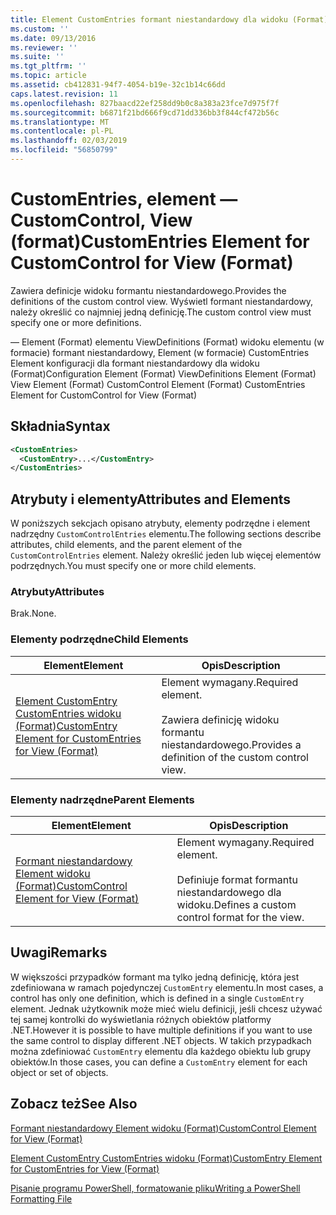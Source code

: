 ```yaml
---
title: Element CustomEntries formant niestandardowy dla widoku (Format) | Dokumentacja firmy Microsoft
ms.custom: ''
ms.date: 09/13/2016
ms.reviewer: ''
ms.suite: ''
ms.tgt_pltfrm: ''
ms.topic: article
ms.assetid: cb412831-94f7-4054-b19e-32c1b14c66dd
caps.latest.revision: 11
ms.openlocfilehash: 827baacd22ef258dd9b0c8a383a23fce7d975f7f
ms.sourcegitcommit: b6871f21bd666f9cd71dd336bb3f844cf472b56c
ms.translationtype: MT
ms.contentlocale: pl-PL
ms.lasthandoff: 02/03/2019
ms.locfileid: "56850799"
---
```

# <a name="customentries-element-for-customcontrol-for-view-format"></a><span data-ttu-id="cf451-102">CustomEntries, element — CustomControl, View (format)</span><span class="sxs-lookup"><span data-stu-id="cf451-102">CustomEntries Element for CustomControl for View (Format)</span></span>

<span data-ttu-id="cf451-103">Zawiera definicje widoku formantu niestandardowego.</span><span class="sxs-lookup"><span data-stu-id="cf451-103">Provides the definitions of the custom control view.</span></span> <span data-ttu-id="cf451-104">Wyświetl formant niestandardowy, należy określić co najmniej jedną definicję.</span><span class="sxs-lookup"><span data-stu-id="cf451-104">The custom control view must specify one or more definitions.</span></span>

<span data-ttu-id="cf451-105">— Element (Format) elementu ViewDefinitions (Format) widoku elementu (w formacie) formant niestandardowy, Element (w formacie) CustomEntries Element konfiguracji dla formant niestandardowy dla widoku (Format)</span><span class="sxs-lookup"><span data-stu-id="cf451-105">Configuration Element (Format) ViewDefinitions Element (Format) View Element (Format) CustomControl Element (Format) CustomEntries Element for CustomControl for View (Format)</span></span>

## <a name="syntax"></a><span data-ttu-id="cf451-106">Składnia</span><span class="sxs-lookup"><span data-stu-id="cf451-106">Syntax</span></span>

```xml
<CustomEntries>
  <CustomEntry>...</CustomEntry>
</CustomEntries>
```

## <a name="attributes-and-elements"></a><span data-ttu-id="cf451-107">Atrybuty i elementy</span><span class="sxs-lookup"><span data-stu-id="cf451-107">Attributes and Elements</span></span>

<span data-ttu-id="cf451-108">W poniższych sekcjach opisano atrybuty, elementy podrzędne i element nadrzędny `CustomControlEntries` elementu.</span><span class="sxs-lookup"><span data-stu-id="cf451-108">The following sections describe attributes, child elements, and the parent element of the `CustomControlEntries` element.</span></span> <span data-ttu-id="cf451-109">Należy określić jeden lub więcej elementów podrzędnych.</span><span class="sxs-lookup"><span data-stu-id="cf451-109">You must specify one or more child elements.</span></span>

### <a name="attributes"></a><span data-ttu-id="cf451-110">Atrybuty</span><span class="sxs-lookup"><span data-stu-id="cf451-110">Attributes</span></span>

<span data-ttu-id="cf451-111">Brak.</span><span class="sxs-lookup"><span data-stu-id="cf451-111">None.</span></span>

### <a name="child-elements"></a><span data-ttu-id="cf451-112">Elementy podrzędne</span><span class="sxs-lookup"><span data-stu-id="cf451-112">Child Elements</span></span>

|<span data-ttu-id="cf451-113">Element</span><span class="sxs-lookup"><span data-stu-id="cf451-113">Element</span></span>|<span data-ttu-id="cf451-114">Opis</span><span class="sxs-lookup"><span data-stu-id="cf451-114">Description</span></span>|
|-------------|-----------------|
|[<span data-ttu-id="cf451-115">Element CustomEntry CustomEntries widoku (Format)</span><span class="sxs-lookup"><span data-stu-id="cf451-115">CustomEntry Element for CustomEntries for View (Format)</span></span>](./customentry-element-for-customentries-for-customcontrol-for-view-format.md)|<span data-ttu-id="cf451-116">Element wymagany.</span><span class="sxs-lookup"><span data-stu-id="cf451-116">Required element.</span></span><br /><br /> <span data-ttu-id="cf451-117">Zawiera definicję widoku formantu niestandardowego.</span><span class="sxs-lookup"><span data-stu-id="cf451-117">Provides a definition of the custom control view.</span></span>|

### <a name="parent-elements"></a><span data-ttu-id="cf451-118">Elementy nadrzędne</span><span class="sxs-lookup"><span data-stu-id="cf451-118">Parent Elements</span></span>

|<span data-ttu-id="cf451-119">Element</span><span class="sxs-lookup"><span data-stu-id="cf451-119">Element</span></span>|<span data-ttu-id="cf451-120">Opis</span><span class="sxs-lookup"><span data-stu-id="cf451-120">Description</span></span>|
|-------------|-----------------|
|[<span data-ttu-id="cf451-121">Formant niestandardowy Element widoku (Format)</span><span class="sxs-lookup"><span data-stu-id="cf451-121">CustomControl Element for View (Format)</span></span>](./customcontrol-element-for-view-format.md)|<span data-ttu-id="cf451-122">Element wymagany.</span><span class="sxs-lookup"><span data-stu-id="cf451-122">Required element.</span></span><br /><br /> <span data-ttu-id="cf451-123">Definiuje format formantu niestandardowego dla widoku.</span><span class="sxs-lookup"><span data-stu-id="cf451-123">Defines a custom control format for the view.</span></span>|

## <a name="remarks"></a><span data-ttu-id="cf451-124">Uwagi</span><span class="sxs-lookup"><span data-stu-id="cf451-124">Remarks</span></span>

<span data-ttu-id="cf451-125">W większości przypadków formant ma tylko jedną definicję, która jest zdefiniowana w ramach pojedynczej `CustomEntry` elementu.</span><span class="sxs-lookup"><span data-stu-id="cf451-125">In most cases, a control has only one definition, which is defined in a single `CustomEntry` element.</span></span> <span data-ttu-id="cf451-126">Jednak użytkownik może mieć wielu definicji, jeśli chcesz używać tej samej kontrolki do wyświetlania różnych obiektów platformy .NET.</span><span class="sxs-lookup"><span data-stu-id="cf451-126">However it is possible to have multiple definitions if you want to use the same control to display different .NET objects.</span></span> <span data-ttu-id="cf451-127">W takich przypadkach można zdefiniować `CustomEntry` elementu dla każdego obiektu lub grupy obiektów.</span><span class="sxs-lookup"><span data-stu-id="cf451-127">In those cases, you can define a `CustomEntry` element for each object or set of objects.</span></span>

## <a name="see-also"></a><span data-ttu-id="cf451-128">Zobacz też</span><span class="sxs-lookup"><span data-stu-id="cf451-128">See Also</span></span>

[<span data-ttu-id="cf451-129">Formant niestandardowy Element widoku (Format)</span><span class="sxs-lookup"><span data-stu-id="cf451-129">CustomControl Element for View (Format)</span></span>](./customcontrol-element-for-view-format.md)

[<span data-ttu-id="cf451-130">Element CustomEntry CustomEntries widoku (Format)</span><span class="sxs-lookup"><span data-stu-id="cf451-130">CustomEntry Element for CustomEntries for View (Format)</span></span>](./customentry-element-for-customentries-for-customcontrol-for-view-format.md)

[<span data-ttu-id="cf451-131">Pisanie programu PowerShell, formatowanie pliku</span><span class="sxs-lookup"><span data-stu-id="cf451-131">Writing a PowerShell Formatting File</span></span>](./writing-a-powershell-formatting-file.md)
